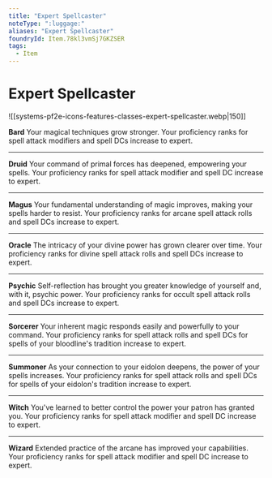 ```yaml
---
title: "Expert Spellcaster"
noteType: ":luggage:"
aliases: "Expert Spellcaster"
foundryId: Item.78kl3vmSj7GKZSER
tags:
  - Item
---
```


# Expert Spellcaster
![[systems-pf2e-icons-features-classes-expert-spellcaster.webp|150]]

**Bard** Your magical techniques grow stronger. Your proficiency ranks for spell attack modifiers and spell DCs increase to expert.

* * *

**Druid** Your command of primal forces has deepened, empowering your spells. Your proficiency ranks for spell attack modifier and spell DC increase to expert.

* * *

**Magus** Your fundamental understanding of magic improves, making your spells harder to resist. Your proficiency ranks for arcane spell attack rolls and spell DCs increase to expert.

* * *

**Oracle** The intricacy of your divine power has grown clearer over time. Your proficiency ranks for divine spell attack rolls and spell DCs increase to expert.

* * *

**Psychic** Self-reflection has brought you greater knowledge of yourself and, with it, psychic power. Your proficiency ranks for occult spell attack rolls and spell DCs increase to expert.

* * *

**Sorcerer** Your inherent magic responds easily and powerfully to your command. Your proficiency ranks for spell attack rolls and spell DCs for spells of your bloodline's tradition increase to expert.

* * *

**Summoner** As your connection to your eidolon deepens, the power of your spells increases. Your proficiency ranks for spell attack rolls and spell DCs for spells of your eidolon's tradition increase to expert.

* * *

**Witch** You've learned to better control the power your patron has granted you. Your proficiency ranks for spell attack modifier and spell DC increase to expert.

* * *

**Wizard** Extended practice of the arcane has improved your capabilities. Your proficiency ranks for spell attack modifier and spell DC increase to expert.

